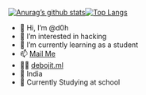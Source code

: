 [![Anurag’s github stats](https://github-readme-stats.vercel.app/api?username=d0h-cmd)](https://github.com/d0h-cmd)[![Top Langs](https://github-readme-stats.vercel.app/api/top-langs/?username=d0h-cmd&layout=compact)](https://github.com/d0h-cmd)






- 👋 Hi, I’m @d0h
- 👀 I’m interested in hacking
- 🌱 I’m currently learning as a student
- 📫 <a href="mailto: dtsproduction036@gmail.com">Mail Me</a>
- 👨‍💻 <a href="https://deboji.ml">debojit.ml</a>
- 🗾 India
- 🎒 Currently Studying at school
<!---
darkesoul/darkesoul is a ✨ special ✨ repository because its `README.md` (this file) appears on your GitHub profile.
You can click the Preview link to take a look at your changes.
--->

